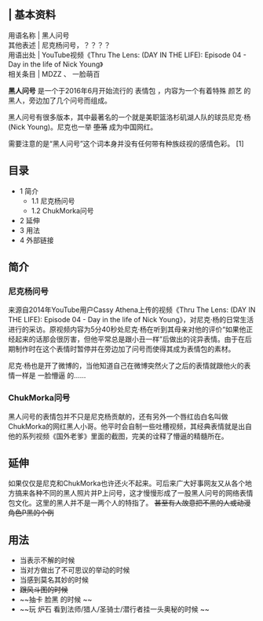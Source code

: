 |  **基本资料**  
---  
用语名称  |  黑人问号   
其他表述  |  尼克杨问号，？？？？   
用语出处  |  YouTube视频《Thru The Lens: (DAY IN THE LIFE): Episode 04 - Day in the life of Nick Young》   
相关条目  |  MDZZ  、  一脸萌百   
  
**黑人问号** 是一个于2016年6月开始流行的  表情包  ，内容为一个有着特殊  颜艺  的黑人，旁边加了几个问号而组成。

黑人问号有很多版本，其中最著名的一个就是美职篮洛杉矶湖人队的球员尼克·杨(Nick Young)。尼克也一举 ~~堕落~~ 成为中国网红。

需要注意的是“黑人问号”这个词本身并没有任何带有种族歧视的感情色彩。  [1]

##  目录

  * 1  简介 
    * 1.1  尼克杨问号 
    * 1.2  ChukMorka问号 
  * 2  延伸 
  * 3  用法 
  * 4  外部链接 

##  简介

###  尼克杨问号

来源自2014年YouTube用户Cassy Athena上传的视频《Thru The Lens: (DAY IN THE LIFE): Episode
04 - Day in the life of Nick
Young》，对尼克·杨的日常生活进行的采访。原视频内容为5分40秒处尼克·杨在听到其母亲对他的评价“如果他正经起来的话那会很厉害，但他平常总是跟小丑一样”后做出的诧异表情。由于在后期制作时在这个表情时暂停并在旁边加了问号而使得其成为表情包的素材。

尼克·杨也是开了微博的，当他知道自己在微博突然火了之后的表情就跟他火的表情一样是  一脸懵逼  的……

###  ChukMorka问号

黑人问号的表情包并不只是尼克杨贡献的，还有另外一个唇红齿白名叫做ChukMorka的网红黑人小哥。他平时会自制一些吐槽视频，其经典表情就是出自他的系列视频《国外老爹》里面的截图，完美的诠释了懵逼的精髓所在。

##  延伸

如果仅仅是尼克和ChukMorka也许还火不起来。可后来广大好事网友又从各个地方搞来各种不同的黑人照片并P上问号，这才慢慢形成了一股黑人问号的网络表情包文化。这里的黑人并不是一两个人的特指了。
~~甚至有人故意把不黑的人或动漫角色P黑的个例~~

##  用法

  * 当表示不解的时候 
  * 当对方做出了不可思议的举动的时候 
  * 当感到莫名其妙的时候 
  * ~~跟风斗图的时候~~
  * ~~抽卡 脸黑  的时候 ~~
  * ~~玩 炉石  看到法师/猎人/圣骑士/潜行者挂一头奥秘的时候 ~~